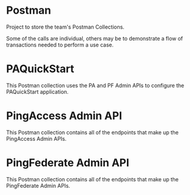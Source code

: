 # Postman

Project to store the team's Postman Collections.

Some of the calls are individual, others may be to demonstrate a flow of transactions needed to perform a use case.

# PAQuickStart

This Postman collection uses the PA and PF Admin APIs to configure the PAQuickStart application.

# PingAccess Admin API

This Postman collection contains all of the endpoints that make up the PingAccess Admin APIs.

# PingFederate Admin API

This Postman collection contains all of the endpoints that make up the PingFederate Admin APIs.
